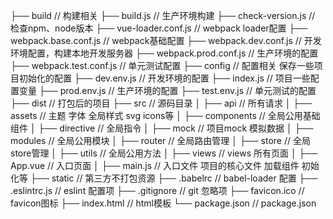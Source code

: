 ├── build                          // 构建相关
     ├── build.js                  // 生产环境构建
     ├── check-version.js          // 检查npm、node版本
     ├── vue-loader.conf.js        // webpack loader配置
     ├── webpack.base.conf.js      // webpack基础配置
     ├── webpack.dev.conf.js       // 开发环境配置，构建本地开发服务器
     ├── webpack.prod.conf.js      // 生产环境的配置
     ├── webpack.test.conf.js      // 单元测试配置
├── config                         // 配置相关 保存一些项目初始化的配置
     ├── dev.env.js                // 开发环境的配置
     ├── index.js                  // 项目一些配置变量
     ├── prod.env.js               // 生产环境的配置
     ├── test.env.js               // 单元测试的配置
├── dist                         // 打包后的项目
├── src                        // 源码目录
│   ├── api                    // 所有请求
│   ├── assets                 // 主题 字体 全局样式  svg icons等
│   ├── components             // 全局公用基础组件
│   ├── directive              // 全局指令
│   ├── mock                   // 项目mock 模拟数据
│   ├── modules                // 全局公用模块
│   ├── router                 // 全局路由管理
│   ├── store                  // 全局store管理
│   ├── utils                  // 全局公用方法
│   ├── views                  // views 所有页面
│   ├── App.vue                // 入口页面
│   ├── main.js                // 入口文件 项目的核心文件 加载组件 初始化等
├── static                     // 第三方不打包资源
├── .babelrc                   // babel-loader 配置
├── .eslintrc.js               // eslint 配置项
├── .gitignore                 // git 忽略项
├── favicon.ico                // favicon图标
├── index.html                 // html模板
└── package.json               // package.json




